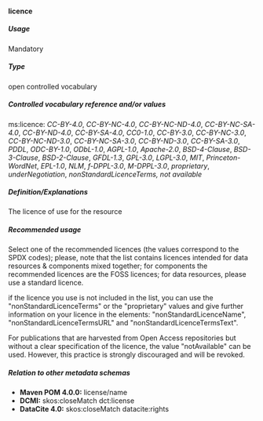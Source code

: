 #### licence

##### Usage

Mandatory

##### Type

open controlled vocabulary

##### Controlled vocabulary reference and/or values

ms:licence: _CC-BY-4.0_, _CC-BY-NC-4.0_, _CC-BY-NC-ND-4.0_, _CC-BY-NC-SA-4.0_, _CC-BY-ND-4.0_, _CC-BY-SA-4.0_, _CC0-1.0_, _CC-BY-3.0_, _CC-BY-NC-3.0_, _CC-BY-NC-ND-3.0_, _CC-BY-NC-SA-3.0_, _CC-BY-ND-3.0_, _CC-BY-SA-3.0_, _PDDL_, _ODC-BY-1.0_, _ODbL-1.0_, _AGPL-1.0_, _Apache-2.0_, _BSD-4-Clause_, _BSD-3-Clause_, _BSD-2-Clause_, _GFDL-1.3_, _GPL-3.0_, _LGPL-3.0_, _MIT_, _Princeton-WordNet_, _EPL-1.0_, _NLM_, _f-DPPL-3.0_, _M-DPPL-3.0_, _proprietary_, _underNegotiation_, _nonStandardLicenceTerms, not available_

##### Definition/Explanations

The licence of use for the resource

##### Recommended usage

Select one of the recommended licences \(the values correspond to the SPDX codes\); please, note that the list contains licences intended for data resources & components mixed together; for components the recommended licences are the FOSS  licences; for data resources, please use a standard licence.

if the licence you use is not included in the list, you can use the "nonStandardLicenceTerms" or the "proprietary" values and give further information on your licence in the elements: "nonStandardLicenceName", "nonStandardLicenceTermsURL" and "nonStandardLicenceTermsText".

For publications that are harvested from Open Access repositories but without a clear specification of the licence, the value "notAvailable" can be used. However, this practice is strongly discouraged and will be revoked.

##### Relation to other metadata schemas

* **Maven POM 4.0.0:** license/name
* **DCMI:** skos:closeMatch dct:license
* **DataCite 4.0:** skos:closeMatch datacite:rights



